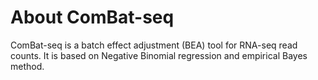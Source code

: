 # About ComBat-seq

<!--- 
[![Travis build status](https://travis-ci.com/zhangyuqing/ComBat-seq.svg?branch=master)](https://travis-ci.com/zhangyuqing/ComBat-seq)
--->

ComBat-seq is a batch effect adjustment (BEA) tool for RNA-seq read counts. It is based on Negative Binomial regression and empirical Bayes method.
